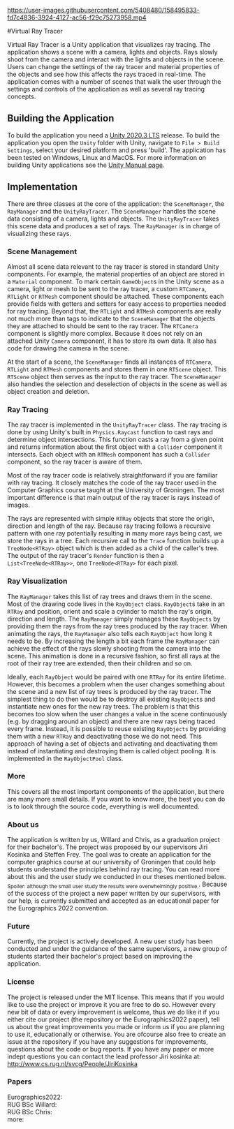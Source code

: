 
https://user-images.githubusercontent.com/5408480/158495833-fd7c4836-3924-4127-ac56-f29c75273958.mp4

#Virtual Ray Tracer

Virtual Ray Tracer is a Unity application that visualizes ray tracing. The application shows a scene with a camera, lights and objects. Rays slowly shoot from the camera and interact with the lights and objects in the scene. Users can change the settings of the ray tracer and material properties of the objects and see how this affects the rays traced in real-time. The application comes with a number of scenes that walk the user through the settings and controls of the application as well as several ray tracing concepts. 

## Building the Application

To build the application you need a [Unity 2020.3 LTS](https://unity3d.com/unity/qa/lts-releases) release. To build the application you open the `Unity` folder with Unity, navigate to `File > Build Settings`, select your desired platform and press 'build'. The application has been tested on Windows, Linux and MacOS. For more information on building Unity applications see the [Unity Manual page](https://docs.unity3d.com/Manual/BuildSettings.html).

## Implementation

There are three classes at the core of the application: the `SceneManager`, the `RayManager` and the `UnityRayTracer`. The `SceneManager` handles the scene data consisting of a camera, lights and objects. The `UnityRayTracer` takes this scene data and produces a set of rays. The `RayManager` is in charge of visualizing these rays.

### Scene Management

Almost all scene data relevant to the ray tracer is stored in standard Unity components. For example, the material properties of an object are stored in a `Material` component. To mark certain `GameObject`s in the Unity scene as a camera, light or mesh to be sent to the ray tracer, a custom `RTCamera`, `RTLight` or `RTMesh` component should be attached. These components each provide fields with getters and setters for easy access to properties needed for ray tracing. Beyond that, the `RTLight` and `RTMesh` components are really not much more than tags to indicate to the `SceneManager` that the objects they are attached to should be sent to the ray tracer. The `RTCamera` component is slightly more complex. Because it does not rely on an attached Unity `Camera` component, it has to store its own data. It also has code for drawing the camera in the scene.

At the start of a scene, the `SceneManager` finds all instances of `RTCamera`, `RTLight` and `RTMesh` components and stores them in one `RTScene` object. This `RTScene` object then serves as the input to the ray tracer. The `SceneManager` also handles the selection and deselection of objects in the scene as well as object creation and deletion.

### Ray Tracing

The ray tracer is implemented in the `UnityRayTracer` class. The ray tracing is done by using Unity's built in `Physics.Raycast` function to cast rays and determine object intersections. This function casts a ray from a given point and returns information about the first object with a `Collider` component it intersects. Each object with an `RTMesh` component has such a `Collider` component, so the ray tracer is aware of them.

Most of the ray tracer code is relatively straightforward if you are familiar with ray tracing. It closely matches the code of the ray tracer used in the Computer Graphics course taught at the University of Groningen. The most important difference is that main output of the ray tracer is rays instead of images.

The rays are represented with simple `RTRay` objects that store the origin, direction and length of the ray. Because ray tracing follows a recursive pattern with one ray potentially resulting in many more rays being cast, we store the rays in a tree. Each recursive call to the `Trace` function builds up a `TreeNode<RTRay>` object which is then added as a child of the caller's tree. The output of the ray tracer's `Render` function is then a `List<TreeNode<RTRay>>`, one `TreeNode<RTRay>` for each pixel.

### Ray Visualization

The `RayManager` takes this list of ray trees and draws them in the scene. Most of the drawing code lives in the `RayObject` class. `RayObject`s take in an `RTRay` and position, orient and scale a cylinder to match the ray's origin, direction and length. The `RayManager` simply manages these `RayObjects` by providing them the rays from the ray trees produced by the ray tracer. When animating the rays, the `RayManager` also tells each `RayObject` how long it needs to be. By increasing the length a bit each frame the `RayManager` can achieve the effect of the rays slowly shooting from the camera into the scene. This animation is done in a recursive fashion, so first all rays at the root of their ray tree are extended, then their children and so on.

Ideally, each `RayObject` would be paired with one `RTRay` for its entire lifetime. However, this becomes a problem when the user changes something about the scene and a new list of ray trees is produced by the ray tracer. The simplest thing to do then would be to destroy all existing `RayObject`s and instantiate new ones for the new ray trees. The problem is that this becomes too slow when the user changes a value in the scene continuously (e.g. by dragging around an object) and there are new rays being traced every frame. Instead, it is possible to reuse existing `RayObjects` by providing them with a new `RTRay` and deactivating those we do not need. This approach of having a set of objects and activating and deactivating them instead of instantiating and destroying them is called object pooling. It is implemented in the `RayObjectPool` class.

### More

This covers all the most important components of the application, but there are many more small details. If you want to know more, the best you can do is to look through the source code, everything is well documented.

### About us

The application is written by us, Willard and Chris, as a graduation project for their bachelor's. The project was proposed by our supervisors Jiri Kosinka and Steffen Frey. The goal was to create an application for the computer graphics course at our university of Groningen that could help students understand the principles behind ray tracing. You can read more about this and the user study we conducted in our theses mentioned below. <sub>Spoiler: although the small user study the results were overwhelmingly positive.</sub>. Because of the success of the project a new paper written by our supervisors, with our help, is currently submitted and accepted as an educational paper for the Eurographics 2022 convention.

### Future

Currently, the project is actively developed. A new user study has been conducted and under the guidance of the same supervisors, a new group of students started their bachelor's project based on improving the application.


### License
The project is released under the MIT license. This means that if you would like to use the project or improve it you are free to do so. However every new bit of data or every improvement is welcome, thus we do like it if you either cite our project (the repository or the Eurographics2022 paper), tell us about the great improvements you made or inform us if you are planning to use it, educationally or otherwise. You are ofcourse also free to create an issue at the repository if you have any suggestions for improvements, questions about the code or bug reports. If you have any paper or more indept questions you can contact the lead professor Jiri kosinka at: http://www.cs.rug.nl/svcg/People/JiriKosinka


### Papers
Eurographics2022:  
RUG BSc Willard:  
RUG BSc Chris:  
more:  
